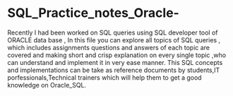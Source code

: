 # SQL_Practice_notes_Oracle-
Recently I had been worked on SQL queries using SQL developer tool of ORACLE data base , In this file you can explore all topics of SQL queries , which includes assignments questions and answers of each topic are covered and making short and crisp explanation on every single topic ,who can understand and implement it in very ease manner.
This SQL concepts and implementations can be take as reference documents by students,IT porfessionals,Technical trainers which will help them to get a good knowledge on Oracle_SQL.
